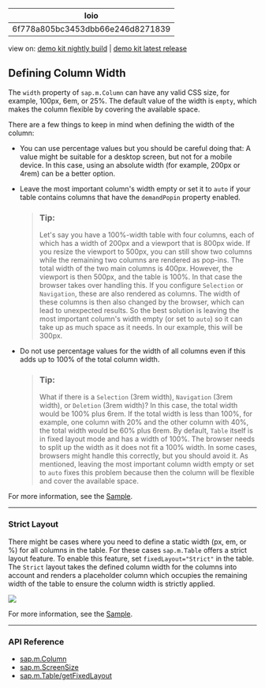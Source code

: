 <!-- loio6f778a805bc3453dbb66e246d8271839 -->

| loio |
| -----|
| 6f778a805bc3453dbb66e246d8271839 |

<div id="loio">

view on: [demo kit nightly build](https://openui5nightly.hana.ondemand.com/topic/6f778a805bc3453dbb66e246d8271839) | [demo kit latest release](https://sdk.openui5.org/topic/6f778a805bc3453dbb66e246d8271839)</div>

## Defining Column Width

The `width` property of `sap.m.Column` can have any valid CSS size, for example, 100px, 6em, or 25%. The default value of the width is `empty`, which makes the column flexible by covering the available space.

There are a few things to keep in mind when defining the width of the column:

-   You can use percentage values but you should be careful doing that: A value might be suitable for a desktop screen, but not for a mobile device. In this case, using an absolute width \(for example, 200px or 4rem\) can be a better option.

-   Leave the most important column's width empty or set it to `auto` if your table contains columns that have the `demandPopin` property enabled.

    > ### Tip:  
    > Let's say you have a 100%-width table with four columns, each of which has a width of 200px and a viewport that is 800px wide. If you resize the viewport to 500px, you can still show two columns while the remaining two columns are rendered as pop-ins. The total width of the two main columns is 400px. However, the viewport is then 500px, and the table is 100%. In that case the browser takes over handling this. If you configure `Selection` or `Navigation`, these are also rendered as columns. The width of these columns is then also changed by the browser, which can lead to unexpected results. So the best solution is leaving the most important column's width empty \(or set to `auto`\) so it can take up as much space as it needs. In our example, this will be 300px.

-   Do not use percentage values for the width of all columns even if this adds up to 100% of the total column width.

    > ### Tip:  
    > What if there is a `Selection` \(3rem width\), `Navigation` \(3rem width\), or `Deletion` \(3rem width\)? In this case, the total width would be 100% plus 6rem. If the total width is less than 100%, for example, one column with 20% and the other column with 40%, the total width would be 60% plus 6rem. By default, `Table` itself is in fixed layout mode and has a width of 100%. The browser needs to split up the width as it does not fit a 100% width. In some cases, browsers might handle this correctly, but you should avoid it. As mentioned, leaving the most important column width empty or set to `auto` fixes this problem because then the column will be flexible and cover the available space.


For more information, see the [Sample](https://sdk.openui5.org/sample/sap.m.sample.TableColumnWidth/preview).

***

<a name="loio6f778a805bc3453dbb66e246d8271839__section_sy2_2hg_5pb"/>

### Strict Layout

There might be cases where you need to define a static width \(px, em, or %\) for all columns in the table. For these cases `sap.m.Table` offers a strict layout feature. To enable this feature, set `fixedLayout="Strict"` in the table. The `Strict` layout takes the defined column width for the columns into account and renders a placeholder column which occupies the remaining width of the table to ensure the column width is strictly applied.

![](images/loiobbde60a7988c47749f431b5ecd6622ef_LowRes.png)

For more information, see the [Sample](https://sdk.openui5.org/entity/sap.m.Table/sample/sap.m.sample.TableStrictLayout). 

***

### API Reference

-   [sap.m.Column](https://sdk.openui5.org/api/sap.m.Column)
-   [sap.m.ScreenSize](https://sdk.openui5.org/api/sap.m.ScreenSize)
-   [sap.m.Table/getFixedLayout](https://sdk.openui5.org/api/sap.m.Table%23methods/getFixedLayout)

